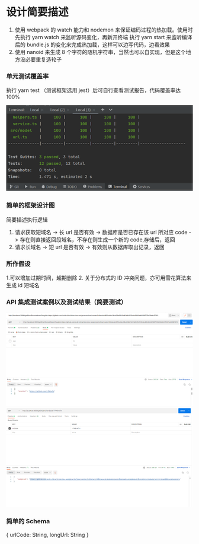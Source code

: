 <!-- @format -->

# 设计简要描述

1. 使用 webpack 的 watch 能力和 nodemon 来保证编码过程的热加载。使用时先执行 yarn watch 来监听源码变化，再新开终端
   执行 yarn start 来监听编译后的 bundle.js 的变化来完成热加载，这样可以边写代码，边看效果
2. 使用 nanoid 来生成 8 个字符的随机字符串，当然也可以自实现，但是这个地方没必要重复造轮子

### 单元测试覆盖率

执行 yarn test （测试框架选用 jest）后可自行查看测试报告，代码覆盖率达 100%

![img_1.png](img_1.png)

### 简单的框架设计图

简要描述执行逻辑

1. 请求获取短域名 -> 长 url 是否有效 -> 数据库是否已存在该 url 所对应 code -> 存在则直接返回段域名，不存在则生成一个新的 code,存储后，返回
2. 请求长域名 -> 短 url 是否有效 -> 有效则从数据库取出记录，返回

### 所作假设

1.可以增加过期时间，超期删除 2. 关于分布式的 ID 冲突问题，亦可用雪花算法来生成 id 短域名

### API 集成测试案例以及测试结果（简要测试）

![img.png](img.png)
![img_2.png](img_2.png)

### 简单的 Schema

{
urlCode: String,
longUrl: String
}
